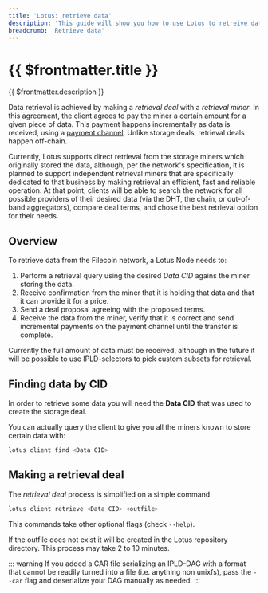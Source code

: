 ```yaml
---
title: 'Lotus: retrieve data'
description: 'This guide will show you how to use Lotus to retreive data that has been stored on the Filecoin network.'
breadcrumb: 'Retrieve data'
---
```


# {{ $frontmatter.title }}

{{ $frontmatter.description }}

Data retrieval is achieved by making a _retrieval deal_ with a _retrieval miner_. In this agreement, the client agrees to pay the miner a certain amount for a given piece of data. This payment happens incrementally as data is received, using a [payment channel](../../build/lotus/payment-channels.md). Unlike storage deals, retrieval deals happen off-chain.

Currently, Lotus supports direct retrieval from the storage miners which originally stored the data, although, per the network's specification, it is planned to support independent retrieval miners that are specifically dedicated to that business by making retrieval an efficient, fast and reliable operation. At that point, clients will be able to search the network for all possible providers of their desired data (via the DHT, the chain, or out-of-band aggregators), compare deal terms, and chose the best retrieval option for their needs.

## Overview

To retrieve data from the Filecoin network, a Lotus Node needs to:

1. Perform a retrieval query using the desired _Data CID_ agains the miner storing the data.
2. Receive confirmation from the miner that it is holding that data and that it can provide it for a price.
3. Send a deal proposal agreeing with the proposed terms.
4. Receive the data from the miner, verify that it is correct and send incremental payments on the payment channel until the transfer is complete.

Currently the full amount of data must be received, although in the future it will be possible to use IPLD-selectors to pick custom subsets for retrieval.

## Finding data by CID

In order to retrieve some data you will need the **Data CID** that was used to create the storage deal.

You can actually query the client to give you all the miners known to store certain data with:

```sh
lotus client find <Data CID>
```

## Making a retrieval deal

The _retrieval deal_ process is simplified on a simple command:

```sh
lotus client retrieve <Data CID> <outfile>
```

This commands take other optional flags (check `--help`).

If the outfile does not exist it will be created in the Lotus repository directory. This process may take 2 to 10 minutes.

::: warning
If you added a CAR file serializing an IPLD-DAG with a format that cannot be readily turned into a file (i.e. anything non unixfs), pass the `--car` flag and deserialize your DAG manually as needed.
:::
